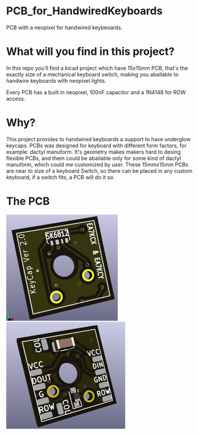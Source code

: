 # PCB_for_HandwiredKeyboards
PCB with a neopixel for handwired keybeoards.

# What will you find in this project?
In this repo you'll find a kicad project which have 15x15mm PCB, that's the exactly size of a mechanical keyboard switch, making you abailable to handwire keyboards with neopixel lights.

Every PCB has a built in neopixel, 100nF capacitor and a 1N4148 for ROW access.

# Why?

This project provides to handwired keyboards a support to have underglow keycaps.
PCBs was designed for keyboard with different form factors, for example: dactyl manuform. It's geometry makes makers hard to desing flexible PCBs, and them could be abailable only for some kind of dactyl manuform, which could me customized by user.
These 15mmx15mm PCBs are near to size of a keyboard Switch, so there can be placed in any custom keyboard, if a switch fits, a PCB will do it so.

# The PCB 

<img src="https://github.com/PitBarber/PCB_for_HandwiredKeyboards/blob/main/images/Front_PCB.jpg" width="300"> <img src="https://github.com/PitBarber/PCB_for_HandwiredKeyboards/blob/main/images/Back_PCB.jpg" width="320"> 

